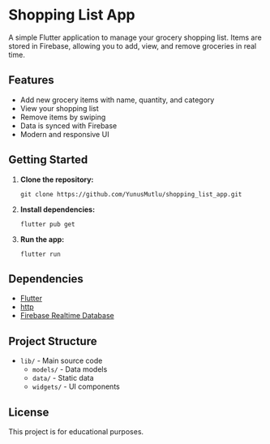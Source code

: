 # Shopping List App

A simple Flutter application to manage your grocery shopping list. Items are stored in Firebase, allowing you to add, view, and remove groceries in real time.

## Features

- Add new grocery items with name, quantity, and category
- View your shopping list
- Remove items by swiping
- Data is synced with Firebase
- Modern and responsive UI

## Getting Started

1. **Clone the repository:**
   ```
   git clone https://github.com/YunusMutlu/shopping_list_app.git
   ```
2. **Install dependencies:**
   ```
   flutter pub get
   ```
3. **Run the app:**
   ```
   flutter run
   ```

## Dependencies

- [Flutter](https://flutter.dev/)
- [http](https://pub.dev/packages/http)
- [Firebase Realtime Database](https://firebase.google.com/products/realtime-database)

## Project Structure

- `lib/` - Main source code
  - `models/` - Data models
  - `data/` - Static data
  - `widgets/` - UI components

## License

This project is for educational purposes.
